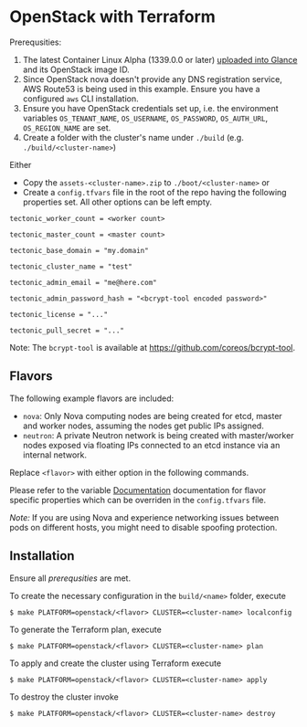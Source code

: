 # OpenStack with Terraform

Prerequsities:

1. The latest Container Linux Alpha (1339.0.0 or later) [uploaded into Glance](https://coreos.com/os/docs/latest/booting-on-openstack.html) and its OpenStack image ID.
1. Since OpenStack nova doesn't provide any DNS registration service, AWS Route53 is being used in this example.
Ensure you have a configured `aws` CLI installation.
1. Ensure you have OpenStack credentials set up, i.e. the environment variables `OS_TENANT_NAME`, `OS_USERNAME`, `OS_PASSWORD`, `OS_AUTH_URL`, `OS_REGION_NAME` are set.
1. Create a folder with the cluster's name under `./build` (e.g. `./build/<cluster-name>`)

Either
- Copy the `assets-<cluster-name>.zip` to `./boot/<cluster-name>`
or
- Create a `config.tfvars` file in the root of the repo having the following properties set.
All other options can be left empty.

```
tectonic_worker_count = <worker count>

tectonic_master_count = <master count>

tectonic_base_domain = "my.domain"

tectonic_cluster_name = "test"

tectonic_admin_email = "me@here.com"

tectonic_admin_password_hash = "<bcrypt-tool encoded password>"

tectonic_license = "..."

tectonic_pull_secret = "..."
```

Note: The `bcrypt-tool` is available at https://github.com/coreos/bcrypt-tool.

## Flavors

The following example flavors are included:

- `nova`: Only Nova computing nodes are being created for etcd, master and worker nodes, assuming the nodes get public IPs assigned.
- `neutron`: A private Neutron network is being created with master/worker nodes exposed via floating IPs connected to an etcd instance via an internal network.

Replace `<flavor>` with either option in the following commands.

Please refer to the variable [Documentation](../../Documentation/generic-platform.md) documentation for flavor specific properties which can be overriden in the `config.tfvars` file.

*Note:* If you are using Nova and experience networking issues between pods on different hosts, you might need to disable spoofing protection.

## Installation

Ensure all *prerequsities* are met.

To create the necessary configuration in the `build/<name>` folder, execute
```
$ make PLATFORM=openstack/<flavor> CLUSTER=<cluster-name> localconfig
```

To generate the Terraform plan, execute
```
$ make PLATFORM=openstack/<flavor> CLUSTER=<cluster-name> plan
```

To apply and create the cluster using Terraform execute
```
$ make PLATFORM=openstack/<flavor> CLUSTER=<cluster-name> apply
```

To destroy the cluster invoke
```
$ make PLATFORM=openstack/<flavor> CLUSTER=<cluster-name> destroy
```
